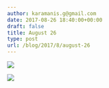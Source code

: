 ```yaml
---
author: karamanis.g@gmail.com
date: 2017-08-26 18:40:00+00:00
draft: false
title: August 26
type: post
url: /blog/2017/8/august-26
---
```




  
   ![](https://images.squarespace-cdn.com/content/v1/4f3f61bae4b063b909445965/1503762043108-4HDWULWTM1PAUZQWE48F/ke17ZwdGBToddI8pDm48kLSERMgCVymnItqhne5EfYV7gQa3H78H3Y0txjaiv_0fDoOvxcdMmMKkDsyUqMSsMWxHk725yiiHCCLfrh8O1z5QHyNOqBUUEtDDsRWrJLTmMCg6RGY8TrcVSOIk4QoDPnvjthEs8TAhVmYN7i_-QaEW7L_Q40KNxq4S2FLq3V0y/IMG_2153.jpg?format=original)

  

  
   ![](https://images.squarespace-cdn.com/content/v1/4f3f61bae4b063b909445965/1503762043952-7JXNCTYCYRMH3FEALVSK/ke17ZwdGBToddI8pDm48kJUlZr2Ql5GtSKWrQpjur5t7gQa3H78H3Y0txjaiv_0fDoOvxcdMmMKkDsyUqMSsMWxHk725yiiHCCLfrh8O1z5QPOohDIaIeljMHgDF5CVlOqpeNLcJ80NK65_fV7S1UfNdxJhjhuaNor070w_QAc94zjGLGXCa1tSmDVMXf8RUVhMJRmnnhuU1v2M8fLFyJw/IMG_2154.jpg?format=original)

  


